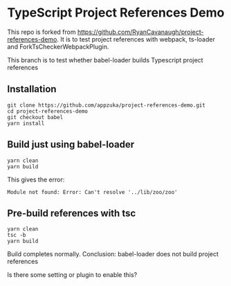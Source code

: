 # TypeScript Project References Demo

This repo is forked from https://github.com/RyanCavanaugh/project-references-demo.  It is to test project references with webpack, ts-loader and ForkTsCheckerWebpackPlugin.

This branch is to test whether babel-loader builds Typescript project references

## Installation
```
git clone https://github.com/appzuka/project-references-demo.git
cd project-references-demo
git checkout babel
yarn install
```
## Build just using babel-loader
```
yarn clean
yarn build
```

This gives the error:
```
Module not found: Error: Can't resolve '../lib/zoo/zoo'
```
## Pre-build references with tsc
```
yarn clean
tsc -b
yarn build
```

Build completes normally. Conclusion: babel-loader does not build project references

Is there some setting or plugin to enable this?